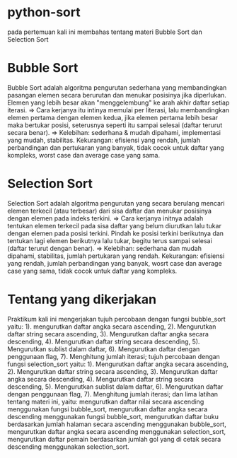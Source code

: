 # python-sort
pada pertemuan kali ini membahas tentang materi Bubble Sort dan Selection Sort

# Bubble Sort
Bubble Sort adalah algoritma pengurutan sederhana yang membandingkan pasangan elemen secara berurutan dan menukar posisinya jika diperlukan. Elemen yang lebih besar akan "menggelembung" ke arah akhir daftar setiap iterasi.
=> Cara kerjanya itu intinya memulai per literasi, lalu membandingkan elemen pertama dengan elemen kedua, jika elemen pertama lebih besar maka bertukar posisi, seterusnya seperti itu sampai selesai (daftar terurut secara benar).
=> Kelebihan: sederhana & mudah dipahami, implementasi yang mudah, stabilitas. Kekurangan: efisiensi yang rendah, jumlah perbandingan dan pertukaran yang banyak, tidak cocok untuk daftar yang kompleks, worst case dan average case yang sama.

# Selection Sort
Selection Sort adalah algoritma pengurutan yang secara berulang mencari elemen terkecil (atau terbesar) dari sisa daftar dan menukar posisinya dengan elemen pada indeks terkini.
=> Cara kerjanya initnya adalah tentukan elemen terkecil pada sisa daftar yang belum diurutkan lalu tukar dengan elemen pada posisi terkini. Pindah ke posisi terkini berikutnya dan tentukan lagi elemen berikutnya lalu tukar, begitu terus sampai selesai (daftar terurut dengan benar).
=> Kelebihan: sederhana dan mudah dipahami, stabilitas, jumlah pertukaran yang rendah. Kekurangan: efisiensi yang rendah, jumlah perbandingan yang banyak, wosrt case dan average case yang sama, tidak cocok untuk daftar yang kompleks.

# Tentang yang dikerjakan
Praktikum kali ini mengerjakan tujuh percobaan dengan fungsi bubble_sort yaitu: 1). mengurutkan daftar angka secara ascending, 2). Mengurutkan daftar string secara ascending, 3). Mengurutkan daftar angka secara descending, 4). Mengurutkan daftar string secara descending, 5). Mengurutkan sublist dalam daftar, 6). Mengurutkan daftar dengan penggunaan flag, 7). Menghitung jumlah iterasi; tujuh percobaan dengan fungsi selection_sort yaitu: 1). Mengurutkan daftar angka secara ascending, 2). Mengurutkan daftar string secara ascending, 3). Mengurutkan daftar angka secara descending, 4). Mengurutkan daftar string secara descending, 5). Mengurutkan sublist dalam daftar, 6). Mengurutkan daftar dengan penggunaan flag, 7). Menghitung jumlah iterasi; dan lima latihan tentang materi ini, yaitu: mengurutkan daftar nilai secara ascending menggunakan fungsi bubble_sort, mengurutkan daftar angka secara descending menggunakan fungsi bubble_sort, mengurutkan daftar buku berdasarkan jumlah halaman secara ascending menggunakan bubble_sort, mengurutkan daftar angka secara ascending menggunakan selection_sort, mengurutkan daftar pemain berdasarkan jumlah gol yang di cetak secara descending menggunakan selection_sort.

